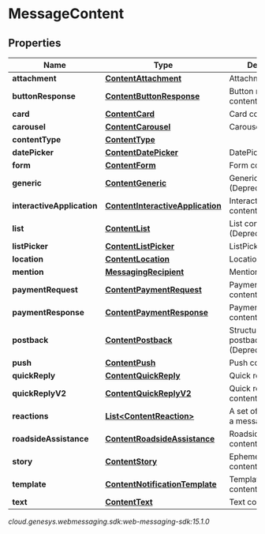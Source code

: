 # MessageContent


## Properties

| Name | Type | Description | Notes |
| ------------ | ------------- | ------------- | ------------- |
| **attachment** | [**ContentAttachment**](ContentAttachment) | Attachment content. |  [optional] |
| **buttonResponse** | [**ContentButtonResponse**](ContentButtonResponse) | Button response content. |  [optional] |
| **card** | [**ContentCard**](ContentCard) | Card content |  [optional] |
| **carousel** | [**ContentCarousel**](ContentCarousel) | Carousel content |  [optional] |
| **contentType** | [**ContentType**](ContentType) |  |  |
| **datePicker** | [**ContentDatePicker**](ContentDatePicker) | DatePicker content. |  [optional] |
| **form** | [**ContentForm**](ContentForm) | Form content. |  [optional] |
| **generic** | [**ContentGeneric**](ContentGeneric) | Generic content (Deprecated). |  [optional] |
| **interactiveApplication** | [**ContentInteractiveApplication**](ContentInteractiveApplication) | InteractiveApplication content. |  [optional] |
| **list** | [**ContentList**](ContentList) | List content (Deprecated). |  [optional] |
| **listPicker** | [**ContentListPicker**](ContentListPicker) | ListPicker content. |  [optional] |
| **location** | [**ContentLocation**](ContentLocation) | Location content. |  [optional] |
| **mention** | [**MessagingRecipient**](MessagingRecipient) | Mention content. |  [optional] |
| **paymentRequest** | [**ContentPaymentRequest**](ContentPaymentRequest) | Payment request content. |  [optional] |
| **paymentResponse** | [**ContentPaymentResponse**](ContentPaymentResponse) | Payment response content. |  [optional] |
| **postback** | [**ContentPostback**](ContentPostback) | Structured message postback (Deprecated). |  [optional] |
| **push** | [**ContentPush**](ContentPush) | Push content. |  [optional] |
| **quickReply** | [**ContentQuickReply**](ContentQuickReply) | Quick reply content. |  [optional] |
| **quickReplyV2** | [**ContentQuickReplyV2**](ContentQuickReplyV2) | Quick reply V2 content. |  [optional] |
| **reactions** | [**List&lt;ContentReaction&gt;**](ContentReaction) | A set of reactions to a message. |  [optional] |
| **roadsideAssistance** | [**ContentRoadsideAssistance**](ContentRoadsideAssistance) | Roadside Assistance content |  [optional] |
| **story** | [**ContentStory**](ContentStory) | Ephemeral story content. |  [optional] |
| **template** | [**ContentNotificationTemplate**](ContentNotificationTemplate) | Template notification content. |  [optional] |
| **text** | [**ContentText**](ContentText) | Text content. |  [optional] |




_cloud.genesys.webmessaging.sdk:web-messaging-sdk:15.1.0_
